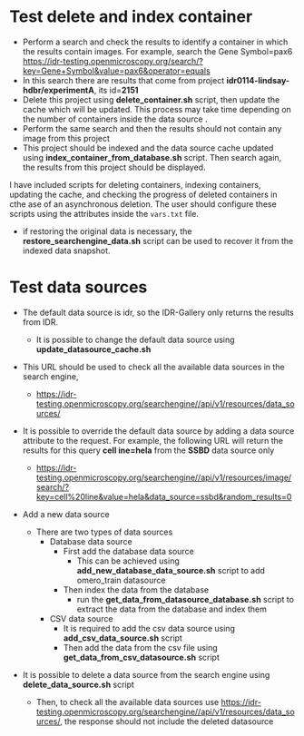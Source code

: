 Test delete and index container
===============================
* Perform a search and check the results to identify a container in which the results contain images.
For example, search the Gene Symbol=pax6
https://idr-testing.openmicroscopy.org/search/?key=Gene+Symbol&value=pax6&operator=equals
* In this search there are results that come from project **idr0114-lindsay-hdbr/experimentA**, its id=**2151**
* Delete this project using **delete_container.sh** script, then update the cache which will be updated. This process may take time depending on the number of containers inside the data source .
* Perform the same search and then the results should not contain any image from this project
* This project should be indexed and the data source cache updated using **index_container_from_database.sh** script. Then search again, the results from this project should be displayed.

I have included scripts for deleting containers, indexing containers, updating the cache, and checking the progress of deleted containers in cthe ase of an asynchronous deletion. The user should configure these scripts using the attributes inside the ``vars.txt`` file.

* if restoring the original data is necessary, the **restore_searchengine_data.sh** script can be used to recover it from the indexed data snapshot.

Test data sources
=================
* The default data source is idr, so the IDR-Gallery only returns the results from IDR.
  * It is possible to change the default data source using **update_datasource_cache.sh**  
* This URL should be used to check all the available data sources in the search engine,
  * https://idr-testing.openmicroscopy.org/searchengine//api/v1/resources/data_sources/
* It is possible to override the default data source by adding a data source attribute to the request. For example, the following URL will return the results for this query
**cell ine=hela** from the **SSBD** data source only
  * https://idr-testing.openmicroscopy.org/searchengine//api/v1/resources/image/search/?key=cell%20line&value=hela&data_source=ssbd&random_results=0
* Add a new data source
  * There are two types of data sources
    * Database data source  
      * First add the database data source
        * This can be achieved using **add_new_database_data_source.sh** script to add omero_train datasource
      * Then index the data from the database
        * run the **get_data_from_datasource_database.sh** script to extract the data from the database and index them
    * CSV data source
      * It is required to add the csv data source using **add_csv_data_source.sh** script
      * Then add the data from the csv file using **get_data_from_csv_datasource.sh** script
      
* It is possible to delete a data source from the search engine using **delete_data_source.sh** script
  * Then, to check  all the available data sources use https://idr-testing.openmicroscopy.org/searchengine//api/v1/resources/data_sources/,  the response should not include the deleted datasource
